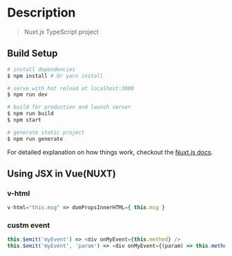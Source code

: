 # Description

> Nuxt.js TypeScript project

## Build Setup

``` bash
# install dependencies
$ npm install # Or yarn install

# serve with hot reload at localhost:3000
$ npm run dev

# build for production and launch server
$ npm run build
$ npm start

# generate static project
$ npm run generate
```

For detailed explanation on how things work, checkout the [Nuxt.js docs](https://github.com/nuxt/nuxt.js).


## Using JSX in Vue(NUXT)

### v-html
```js
v-html="this.msg" => domPropsInnerHTML={ this.msg }
```

### custm event
```js
this.$emit('myEvent') => <div onMyEvent={this.method} />  
this.$emit('myEvent', 'param') => <div onMyEvent={(param) => this.method(param)} />
```
